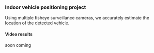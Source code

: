 ### Indoor vehicle positioning project

Using multiple fisheye surveillance cameras, 
we accurately estimate the location of the detected vehicle.

#### Video results

soon coming
